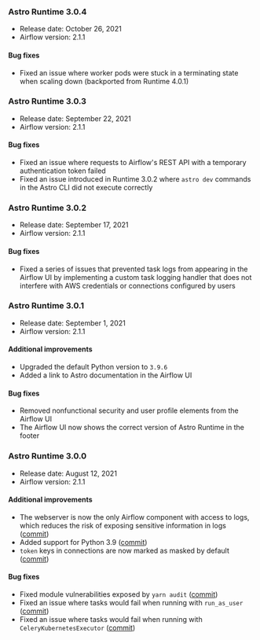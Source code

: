 ### Astro Runtime 3.0.4

- Release date: October 26, 2021
- Airflow version: 2.1.1

#### Bug fixes

- Fixed an issue where worker pods were stuck in a terminating state when scaling down (backported from Runtime 4.0.1)

### Astro Runtime 3.0.3

- Release date: September 22, 2021
- Airflow version: 2.1.1

#### Bug fixes

- Fixed an issue where requests to Airflow's REST API with a temporary authentication token failed
- Fixed an issue introduced in Runtime 3.0.2 where `astro dev` commands in the Astro CLI did not execute correctly

### Astro Runtime 3.0.2

- Release date: September 17, 2021
- Airflow version: 2.1.1

#### Bug fixes

- Fixed a series of issues that prevented task logs from appearing in the Airflow UI by implementing a custom task logging handler that does not interfere with AWS credentials or connections configured by users

### Astro Runtime 3.0.1

- Release date: September 1, 2021
- Airflow version: 2.1.1

#### Additional improvements

- Upgraded the default Python version to `3.9.6`
- Added a link to Astro documentation in the Airflow UI

#### Bug fixes

- Removed nonfunctional security and user profile elements from the Airflow UI
- The Airflow UI now shows the correct version of Astro Runtime in the footer

### Astro Runtime 3.0.0

- Release date: August 12, 2021
- Airflow version: 2.1.1

#### Additional improvements

- The webserver is now the only Airflow component with access to logs, which reduces the risk of exposing sensitive information in logs ([commit](https://github.com/apache/airflow/pull/16754))
- Added support for Python 3.9 ([commit](https://github.com/apache/airflow/pull/15515))
- `token` keys in connections are now marked as masked by default ([commit](https://github.com/apache/airflow/pull/16474))

#### Bug fixes

- Fixed module vulnerabilities exposed by `yarn audit` ([commit](https://github.com/apache/airflow/pull/16440))
- Fixed an issue where tasks would fail when running with `run_as_user` ([commit](https://github.com/astronomer/airflow/commit/075622cbe))
- Fixed an issue where tasks would fail when running with `CeleryKubernetesExecutor` ([commit](https://github.com/astronomer/airflow/commit/90aaf3d48))